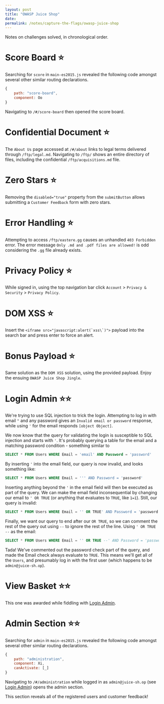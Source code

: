 ```yaml
---
layout: post
title: "OWASP Juice Shop"
date: 
permalink: /notes/capture-the-flags/owasp-juice-shop
---
```


Notes on challenges solved, in chronological order.

# Score Board :star:

Searching for `score` in `main-es2015.js` revealed the following code amongst several other similar routing declarations. 
```js
{
    path: "score-board",
    component: Oo
}
```
Navigating to `/#/score-board` then opened the score board.


# Confidential Document :star:

The `About Us` page accessed at `/#/about` links to legal terms delivered through `/ftp/legal.md`. Navigating to `/ftp/` shows an entire directory of files, including the confidential `/ftp/acquisitions.md` file.


# Zero Stars :star:

Removing the `disabled="true"` property from the `submitButton` allows submitting a `Customer Feedback` form with zero stars.


# Error Handling :star:

Attempting to access `/ftp/eastere.gg` causes an unhandled `403 Forbidden` error. The error message `Only .md and .pdf files are allowed!` is odd considering the `.gg` file already exists.


# Privacy Policy :star:

While signed in, using the top navigation bar click `Account` > `Privacy & Security` > `Privacy Policy`. 


# DOM XSS :star:

Insert the ``<iframe src="javascript:alert(`xss\`)">`` payload into the search bar and press enter to force an alert.


# Bonus Payload :star:

Same solution as the `DOM XSS` solution, using the provided payload. Enjoy the ensuing `OWASP Juice Shop Jingle`.


# Login Admin :star::star:

We're trying to use SQL injection to trick the login. Attempting to log in with email `"` and any password gives an `Invalid email or password` response, while using `'` for the email responds `[object Object]`.

We now know that the query for validating the login is susceptible to SQL injection and starts with `'`. It's probably querying a table for the email and a matching password condition - something similar to
```sql
SELECT * FROM Users WHERE Email = 'email' AND Password = 'password'
```

By inserting `'` into the email field, our query is now invalid, and looks something like:
```sql
SELECT * FROM Users WHERE Email = ''' AND Password = 'password'
```

Inserting anything beyond the `'` in the email field will then be executed as part of the query. We can make the email field inconsequential by changing our email to `' OR TRUE` (or anything that evaluates to `TRUE`, like `1=1`). Still, our query is invalid:
```sql
SELECT * FROM Users WHERE Email = '' OR TRUE' AND Password = 'password'
```

Finally, we want our query to end after our `OR TRUE`, so we can comment the rest of the query out using `--` to ignore the rest of the line. Using `' OR TRUE --` as the email:
```sql
SELECT * FROM Users WHERE Email = '' OR TRUE --' AND Password = 'password'
```

Tada! We've commented out the password check part of the query, and made the Email check always evaluate to `TRUE`. This means we'll get all of the `Users`, and presumably log in with the first user (which happens to be `admin@juice-sh.op`).


# View Basket :star::star:

This one was awarded while fiddling with [Login Admin](#login-admin-starstar).


# Admin Section :star::star:

Searching for `admin` in `main-es2015.js` revealed the following code amongst several other similar routing declarations. 
```js
{
    path: "administration",
    component: Xi,
    canActivate: [_]
}
```
Navigating to `/#/administration` while logged in as `admin@juice-sh.op` (see [Login Admin](#login-admin-starstar)) opens the admin section.

This section reveals all of the registered users and customer feedback!